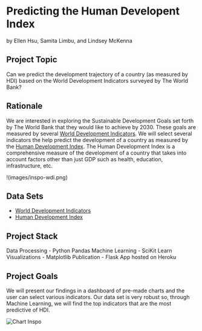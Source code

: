 # Predicting the Human Developent Index
by Ellen Hsu, Samita Limbu, and Lindsey McKenna

## Project Topic
Can we predict the development trajectory of a country (as measured by HDI) based on the World Development Indicators surveyed by The World Bank?

## Rationale 
We are interested in exploring the Sustainable Development Goals set forth by The World Bank that they would like to achieve by 2030. These goals are measured by several [World Development Indicators](http://datatopics.worldbank.org/world-development-indicators/). We will select several indicators the help predict the development of a country as measured by the [Human Development Index](http://hdr.undp.org/en/data#). The Human Development Index is a comprehensive measure of the development of a country that takes into account factors other than just GDP such as health, education, infrastructure, etc. 

!(images/inspo-wdi.png)<br>

## Data Sets
- [World Development Indicators](http://datatopics.worldbank.org/world-development-indicators/)
- [Human Development Index](http://hdr.undp.org/en/data#)


## Project Stack
Data Processing - Python Pandas
Machine Learning - SciKit Learn
Visualizations - Matplotlib
Publication - Flask App hosted on Heroku

## Project Goals
We will present our findings in a dashboard of pre-made charts and the user can select various indicators. Our data set is very robust so, through Machine Learning, we will find the top indicators that are the most predictive of HDI. 

![**Chart Inspo**](images/proposal-hdi.png)<br>

